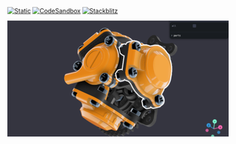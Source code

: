 [![Static](https://img.shields.io/badge/demo-%23646CFF.svg?logo=html5&logoColor=white)](https://pmndrs.github.io/examples/react-pp-outlines)
[![CodeSandbox](https://img.shields.io/badge/codesandbox-040404?logo=codesandbox&logoColor=DBDBDB)](https://codesandbox.io/s/github/pmndrs/examples/tree/main/apps/react-pp-outlines)
[![Stackblitz](https://img.shields.io/badge/stackblitz-fff?logo=Stackblitz&logoColor=1389FD)](https://stackblitz.com/github/pmndrs/examples/tree/main/apps/react-pp-outlines)

![](thumbnail.png)

